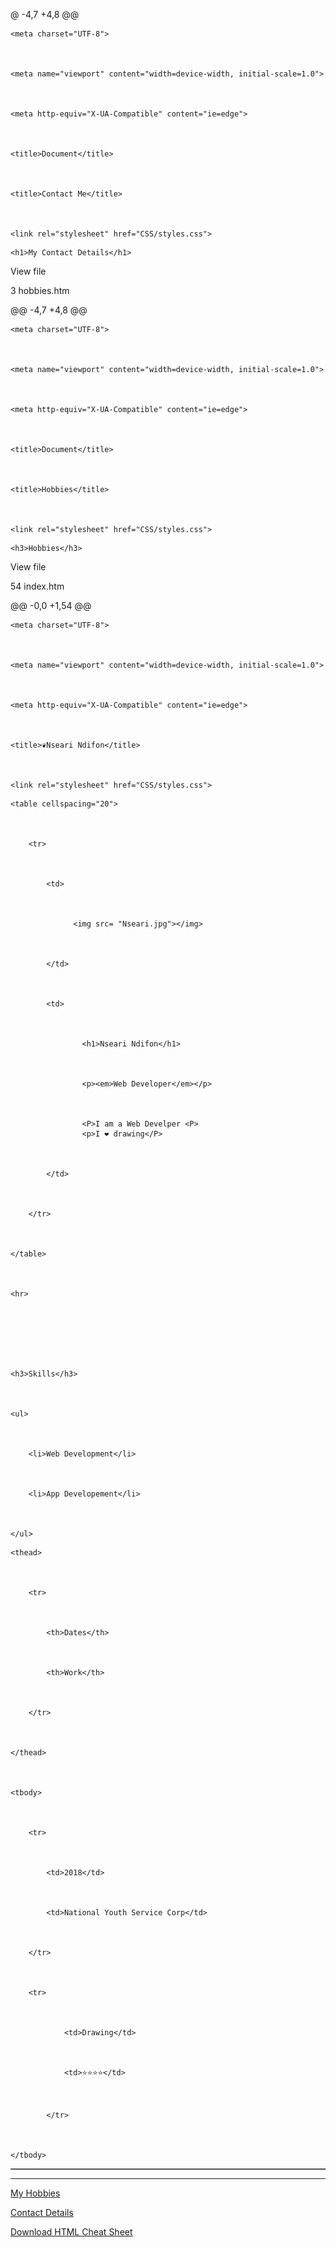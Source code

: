 @ -4,7 +4,8 @@



    <meta charset="UTF-8">



    <meta name="viewport" content="width=device-width, initial-scale=1.0">



    <meta http-equiv="X-UA-Compatible" content="ie=edge">



    <title>Document</title>



    <title>Contact Me</title>



    <link rel="stylesheet" href="CSS/styles.css">



</head>



<body>



    <h1>My Contact Details</h1>


 
View file 

3 hobbies.htm 

@@ -4,7 +4,8 @@



    <meta charset="UTF-8">



    <meta name="viewport" content="width=device-width, initial-scale=1.0">



    <meta http-equiv="X-UA-Compatible" content="ie=edge">



    <title>Document</title>



    <title>Hobbies</title>



    <link rel="stylesheet" href="CSS/styles.css">



</head>



<body>



    <h3>Hobbies</h3>


 
View file 

54 index.htm 


@@ -0,0 +1,54 @@



<!DOCTYPE html>



<html lang="en">



<head>



    <meta charset="UTF-8">



    <meta name="viewport" content="width=device-width, initial-scale=1.0">



    <meta http-equiv="X-UA-Compatible" content="ie=edge">



    <title>❦Nseari Ndifon</title>



    <link rel="stylesheet" href="CSS/styles.css">



</head>



<body>



    <table cellspacing="20">



        <tr>



            <td>



                  <img src= "Nseari.jpg"></img>



            </td>



            <td>



                    <h1>Nseari Ndifon</h1>



                    <p><em>Web Developer</em></p>



                    <P>I am a Web Develper <P> 
                    <p>I ❤ drawing</P>



            </td>



        </tr>



    </table>



    <hr>







    <h3>Skills</h3>



    <ul>



        <li>Web Development</li>



        <li>App Developement</li>



    </ul>







<table border="px "> 



    <thead>



        <tr>



            <th>Dates</th>



            <th>Work</th>



        </tr>



    </thead>



    <tbody>



        <tr>



            <td>2018</td>



            <td>National Youth Service Corp</td>



        </tr>



        <tr>



                <td>Drawing</td>



                <td>⭐⭐⭐⭐</td>



            </tr>



    </tbody>



</table>



<hr>



<a href="hobbies.htm">My Hobbies</a> 



<a href= "Contact_Me.htm">Contact Details</a>



<a download href="https://web.stanford.edu/group/csp/cs21/htmlcheatsheet.pdf">Download HTML Cheat Sheet</a>



</body>



</html>
